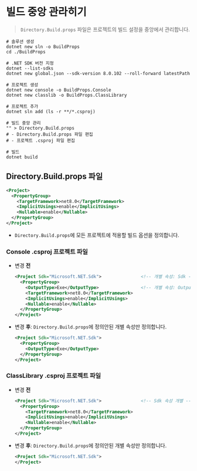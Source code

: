 # 빌드 중앙 관라히기
> `Directory.Build.props` 파일은 프로젝트의 빌드 설정을 중앙에서 관리합니다.

```shell
# 솔루션 생성
dotnet new sln -o BuildProps
cd ./BuildProps

# .NET SDK 버전 지정
dotnet --list-sdks
dotnet new global.json --sdk-version 8.0.102 --roll-forward latestPath

# 프로젝트 생성
dotnet new console -o BuildProps.Console
dotnet new classlib -o BuildProps.ClassLibrary

# 프로젝트 추가
dotnet sln add (ls -r **/*.csproj)

# 빌드 중앙 관리
"" > Directory.Build.props
# - Directory.Build.props 파일 편집
# - 프로젝트 .csproj 파일 편집

# 빌드
dotnet build
```

## Directory.Build.props 파일
```xml
<Project>
  <PropertyGroup>
    <TargetFramework>net8.0</TargetFramework>
    <ImplicitUsings>enable</ImplicitUsings>
    <Nullable>enable</Nullable>
  </PropertyGroup>
</Project>
```
- `Directory.Build.props`에 모든 프로젝트에 적용할 빌드 옵션을 정의합니다.

### Console .csproj 프로젝트 파일
- 변경 **전**
  ```xml
  <Project Sdk="Microsoft.NET.Sdk">               <!-- 개별 속성: Sdk -->
    <PropertyGroup>
      <OutputType>Exe</OutputType>                <!-- 개별 속성: OutputType -->
      <TargetFramework>net8.0</TargetFramework>
      <ImplicitUsings>enable</ImplicitUsings>
      <Nullable>enable</Nullable>
    </PropertyGroup>
  </Project>
  ```
- 변경 **후**: `Directory.Build.props`에 정의안된 개별 속성만 정의합니다.
  ```xml
  <Project Sdk="Microsoft.NET.Sdk">
    <PropertyGroup>
      <OutputType>Exe</OutputType>
    </PropertyGroup>
  </Project>
  ```

### ClassLibrary .csproj 프로젝트 파일
- 변경 **전**
  ```xml
  <Project Sdk="Microsoft.NET.Sdk">               <!-- Sdk 속성 개별 -->
    <PropertyGroup>
      <TargetFramework>net8.0</TargetFramework>
      <ImplicitUsings>enable</ImplicitUsings>
      <Nullable>enable</Nullable>
    </PropertyGroup>
  </Project>
  ```
- 변경 **후**: `Directory.Build.props`에 정의안된 개별 속성만 정의합니다.
  ```xml
  <Project Sdk="Microsoft.NET.Sdk">
  </Project>
  ```
